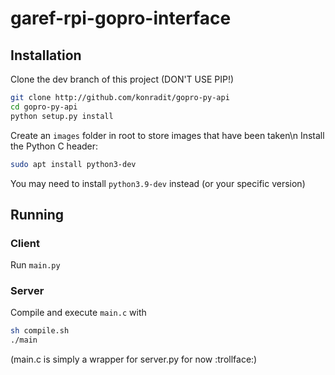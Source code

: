 # garef-rpi-gopro-interface

## Installation

Clone the dev branch of this project (DON'T USE PIP!)
```sh
git clone http://github.com/konradit/gopro-py-api
cd gopro-py-api
python setup.py install
```
Create an `images` folder in root to store images that have been taken\n
Install the Python C header:
```sh
sudo apt install python3-dev
```
You may need to install `python3.9-dev` instead (or your specific version)

## Running
### Client
Run `main.py`

### Server
Compile and execute `main.c` with
```sh
sh compile.sh
./main
```
(main.c is simply a wrapper for server.py for now :trollface:)
